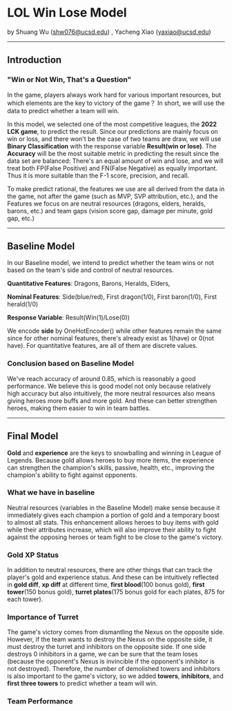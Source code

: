 # **LOL Win Lose Model**

by Shuang Wu (shw076@ucsd.edu) , Yacheng Xiao (yaxiao@ucsd.edu)

---

## **Introduction**

### "Win or Not Win, That's a Question" 
In the game, players always work hard for various important resources, but which elements are the key to victory of the game？
In short, we will use the data to predict whether a team will win.


In this model, we selected one of the most competitive leagues, the **2022 LCK game**, to predict the result. Since our predictions are mainly focus on win or loss, and there won't be the case of two teams are draw, we will use **Binary Classification** with the response variable 
**Result(win or lose)**. The **Accuracy** will be the most suitable metric in predicting the result since the data set are balanced: 
There's an equal amount of win and lose, and we will treat both FP(False Positive) and FN(False Negative) as equally important. Thus it is more 
suitable than the F-1 score, precision, and recall. 

To make predict rational, the features we use are all derived from the data in the game, not after the game (such as MVP, SVP 
attribution, etc.), and the Features we focus on are neutral resources (dragons, elders, heralds, barons, etc.) and team gaps (vision 
score gap, damage per minute, gold gap, etc.)

---

## **Baseline Model**
In our Baseline model, we intend to predict whether the team wins or not based on the team's side and control of neutral resources.

**Quantitative Features**: Dragons, Barons, Heralds, Elders,

**Nominal Features**: Side(blue/red), First dragon(1/0), First baron(1/0), First herald(1/0)

**Response Variable**: Result(Win(1)/Lose(0))

We encode **side** by OneHotEncoder() while other features remain the same since for other nominal features, there's already exist as 1(have) or 
0(not have). For quantitative features, are all of them are discrete values.

### **Conclusion based on Baseline Model**

We've reach accuracy of around 0.85, which is reasonably a good performance. We believe this is good model not only because relatively high accuracy 
but also intuitively, the more neutral resources also means giving heroes more buffs and more gold. And these can better strengthen heroes, making 
them easier to win in team battles.

---
## **Final Model**

**Gold** and **experience** are the keys to snowballing and winning in League of Legends. Because gold allows heroes to buy more items, the 
experience can strengthen the champion's skills, passive, health, etc., improving the champion's ability to fight against opponents.

### **What we have in baseline**

Neutral resources (variables in the Baseline Model) make sense because it immediately gives each champion a portion of gold and a temporary 
boost to almost all stats. This enhancement allows heroes to buy items with gold while their attributes increase, which will also improve their 
ability to fight against the opposing heroes or team fight to be close to the game's victory.

### **Gold XP Status**

In addition to neutral resources, there are other things that can track the player's gold and experience status. And these can be intuitively
reflected in **gold diff**, **xp diff** at different time, **first blood**(100 bonus gold), **first tower**(150 bonus gold), **turret plates**(175 
bonus gold for each plates, 875 for each tower). 

### **Importance of Turret**

The game's victory comes from dismantling the Nexus on the opposite side. However, if the team wants to destroy the Nexus on the opposite side, it 
must destroy the turret and inhibitors on the opposite side. If one side destroys 0 inhibitors in a game, we can be sure that the team loses
(because the opponent's Nexus is invincible if the opponent's inhibitor is not destroyed). Therefore, the number of demolished towers and inhibitors 
is also important to the game's victory, so we added **towers**, **inhibitors**, and **first three towers** to predict whether a team will win.

### **Team Performance**















